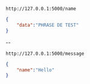 ```http://127.0.0.1:5000/name```
```JSON
{
    "data":"PHRASE DE TEST"
}
```
--

```http://127.0.0.1:5000/message```
```JSON
{
    "name":"Hello"
}
```